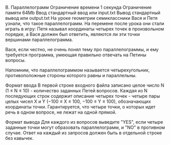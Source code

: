 B. Параллелограмм
Ограничение времени 1 секунда
Ограничение памяти 64Mb
Ввод стандартный ввод или input.txt
Вывод стандартный вывод или output.txt
На уроке геометрии семиклассники Вася и Петя узнали, что такое параллелограмм. На перемене после урока они стали играть в игру: Петя называл координаты четырех точек в произвольном порядке, а Вася должен был ответить, являются ли эти точки вершинами параллелограмма.

Вася, если честно, не очень понял тему про параллелограммы, и ему требуется программа, умеющая правильно отвечать на Петины вопросы.

Напомним, что параллелограммом называется четырехугольник, противоположные стороны которого равны и параллельны.

Формат ввода
В первой строке входного файла записано целое число N (1 ≤ N ≤ 10) - количество заданных Петей вопросов. Каждая из N последующих строк содержит описание четырех точек - четыре пары целых чисел X и Y (−100 ≤ X ≤ 100, −100 ≤ Y ≤ 100), обозначающих координаты точки. Гарантируется, что четыре точки, о которых идет речь в одном вопросе, не лежат на одной прямой.

Формат вывода
Для каждого из вопросов выведите "YES", если четыре заданные точки могут образовать параллелограмм, и "NO" в противном случае. Ответ на каждый из запросов должен быть в отдельной строке без кавычек.
